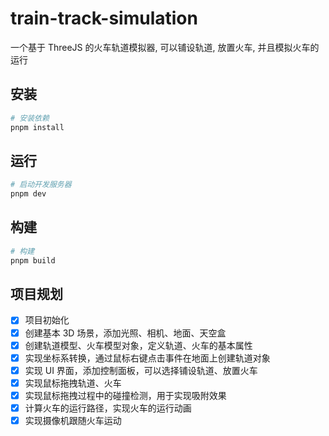 # train-track-simulation

一个基于 ThreeJS 的火车轨道模拟器, 可以铺设轨道, 放置火车, 并且模拟火车的运行

## 安装

```bash
# 安装依赖
pnpm install
```

## 运行

```bash
# 启动开发服务器
pnpm dev
```

## 构建

```bash
# 构建
pnpm build
```

## 项目规划

- [x] 项目初始化
- [x] 创建基本 3D 场景，添加光照、相机、地面、天空盒
- [x] 创建轨道模型、火车模型对象，定义轨道、火车的基本属性
- [x] 实现坐标系转换，通过鼠标右键点击事件在地面上创建轨道对象
- [x] 实现 UI 界面，添加控制面板，可以选择铺设轨道、放置火车
- [x] 实现鼠标拖拽轨道、火车
- [x] 实现鼠标拖拽过程中的碰撞检测，用于实现吸附效果
- [x] 计算火车的运行路径，实现火车的运行动画
- [x] 实现摄像机跟随火车运动
